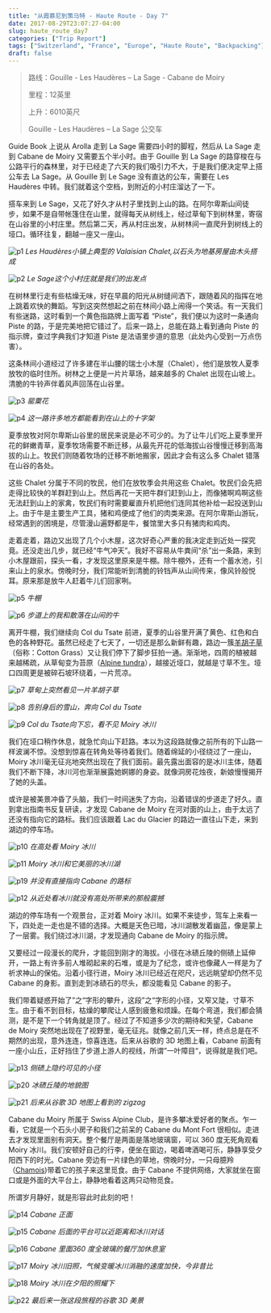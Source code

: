 ```yaml
---
title: "从霞慕尼到策马特 - Haute Route - Day 7"
date: 2017-08-29T23:07:27-04:00
slug: haute_route_day7
categories: ["Trip Report"]
tags: ["Switzerland", "France", "Europe", "Haute Route", "Backpacking"]
draft: false
---
```



>路线：Gouille - Les Haudères – La Sage - Cabane de Moiry
>
>里程：12英里
>
>上升：6010英尺
>
>Gouille - Les Haudères – La Sage 公交车

Guide Book 上说从 Arolla 走到 La Sage 需要四小时的脚程，然后从 La Sage 走到 Cabane de Moiry 又需要五个半小时。由于 Gouille 到 La Sage 的路穿梭在与公路平行的森林里，对于已经走了六天的我们吸引力不大，于是我们便决定早上搭公车去 La Sage。从 Gouille 到 Le Sage 没有直达的公车，需要在 Les Haudères 中转。我们就着这个空档，到附近的小村庄溜达了一下。

搭车来到 Le Sage，又花了好久才从村子里找到上山的路。在阿尔卑斯山间徒步，如果不是自带帐篷住在山里，就得每天从树线上，经过草甸下到树林里，寄宿在山谷里的小村庄里。然后第二天，再从村庄出发，从树林间一直爬升到树线上的垭口。循环往复，翻越一座又一座山。

![p1] 
*Les Haudères小镇上典型的 Valaisian Chalet,以石头为地基房屋由木头搭成*

![p2]
*Le Sage这个小村庄就是我们的出发点*

在树林里行走有些枯燥无味，好在早晨的阳光从树缝间洒下，跟随着风的指挥在地上跳着欢快的舞蹈。写到这突然想起之前在林间小路上闹得一个笑话。有一天我们有些迷路，这时看到一个黄色指路牌上面写着 “Piste”，我们便以为这时一条通向 Piste 的路，于是完美地把它错过了。后来一路上，总能在路上看到通向 Piste 的指示牌，查过字典我们才知道 Piste 是法语里步道的意思（此处内心受到一万点伤害）。

这条林间小道经过了许多建在半山腰的瑞士小木屋（Chalet），他们是放牧人夏季放牧的临时住所。树林之上便是一片片草场，越来越多的 Chalet 出现在山坡上。清脆的牛铃声伴着风声回荡在山谷里。

![p3]
*罂粟花*

![p4]
*这一路许多地方都能看到在山上的十字架*

夏季放牧对阿尔卑斯山谷里的居民来说是必不可少的。为了让牛儿们吃上夏季里开花的鲜嫩青草，夏季牧场需要不断迁移，从最先开花的低海拔山谷慢慢迁移到高海拔的山上。牧民们则随着牧场的迁移不断地搬家，因此才会有这么多 Chalet 错落在山谷的各处。

这些 Chalet 分属于不同的牧民，他们在放牧季会共用这些 Chalet。牧民们会先把走得比较快的羊群赶到山上。然后再花一天把牛群们赶到山上，而像猪啊鸡啊这些无法赶到山上的家禽，牧民们有时需要雇直升机把他们连同其他补给一起投送到山上。由于牛是主要生产工具，猪和鸡便成了他们的肉类来源。在阿尔卑斯山游玩，经常遇到的困境是，尽管漫山遍野都是牛，餐馆里大多只有猪肉和鸡肉。

走着走着，路边又出现了几个小木屋，这次好奇心严重的我决定走到近处一探究竟。还没走出几步，就已经“牛气冲天”。我好不容易从牛粪间“杀”出一条路，来到小木屋跟前，探头一看，才发现这里原来是牛棚。除牛棚外，还有一个蓄水池，引来山上的泉水。傍晚时分，我们常能听到清脆的铃铛声从山间传来，像风铃般悦耳。原来那是放牛人赶着牛儿们回家咧。

![p5]
*牛棚*

![p6]
*步道上的我和散落在山间的牛*

离开牛棚，我们继续向 Col du Tsate 前进，夏季的山谷里开满了黄色、红色和白色的各种野花。虽然已经走了七天了，一切还是那么新鲜有趣，路边一簇[羊胡子草](https://zh.wikipedia.org/wiki/%E7%BE%8A%E9%AC%8D%E5%AD%90%E8%8D%89%E5%B1%AC)（俗称：Cotton Grass）又让我们停下了脚步狂拍一通。渐渐地，四周的植被越来越稀疏，从草甸变为苔原（[Alpine tundra](https://en.wikipedia.org/wiki/Alpine_tundra)），越接近垭口，就越是寸草不生。垭口四周更是被碎石坡环绕着，一片荒凉。

![p7]
*草甸上突然看见一片羊胡子草*

![p8]
*告别身后的雪山，奔向 Col du Tsate*

![p9]
*Col du Tsate向下忘，看不见 Moiry 冰川*

我们在垭口稍作休息，就急忙向山下赶路。本以为这段路就像之前所有的下山路一样波澜不惊。没想到惊喜在转角处等待着我们。随着绵延的小径绕过了一座山，Moiry 冰川毫无征兆地突然出现在了我们面前。最先露出面容的是冰川主体，随着我们不断下降，冰川河也渐渐展露她婀娜的身姿。就像洞房花烛夜，新娘慢慢揭开了她的头盖。

或许是被美景冲昏了头脑，我们一时间迷失了方向，沿着错误的步道走了好久。直到拿出指南书反复研读，才发现 Cabane de Moiry 在河对面的山上，由于太远了还没有指向它的路标。我们应该跟着 Lac du Glacier 的路边一直往山下走，来到湖边的停车场。


![p10]
*在高处看 Moiry 冰川*

![p11]
*Moiry 冰川和它美丽的冰川湖*

![p19]
*并没有直接指向 Cabane 的路标*

![p12]
*从近处看冰川就没有高处所带来的那般震撼*

湖边的停车场有一个观景台，正对着 Moiry 冰川。如果不来徒步，驾车上来看一下，四处走一走也是不错的选择。大概是天色已暗，冰川湖散发着幽蓝，像是蒙上了一层雾。我们绕过冰川湖，才发现通向 Cabane de Moiry 的指示牌。

又要经过一段漫长的爬升，才能回到刚才的海拔。小径在冰碛丘陵的侧碛上延伸开，一路上有许多前人堆砌起来的石堆，或是为了纪念，或许也像藏人一样是为了祈求神山的保佑。沿着小径行进，Moiry 冰川已经近在咫尺，远远眺望却仍然不见 Cabane 的身影。直到走到冰碛石的尽头，都没能看见 Cabane 的影子。

我们带着疑惑开始了”之“字形的攀升，这段”之“字形的小径，又窄又陡，寸草不生。由于看不到目标，枯燥的攀爬让人感到疲惫和烦躁。在每个弯道，我们都会猜测，是不是下一个转角就是顶了。经过了不知道多少次的期待和失望，Cabane de Moiry 突然地出现在了视野里，毫无征兆。就像之前几天一样，终点总是在不期然的出现，意外连连，惊喜连连。后来从谷歌的 3D 地图上看，Cabane 前面有一座小山丘，正好挡住了步道上游人的视线，所谓”一叶障目“，说得就是我们吧。


![p13]
*侧碛上隐约可见的小径*

![p20]
*冰碛丘陵的地貌图*

![p21]
*后来从谷歌 3D 地图上看到的 zigzag*

Cabane du Moiry 所属于 Swiss Alpine Club，是许多攀冰爱好者的聚点。乍一看，它就是一个石头小房子和我们之前呆的 Cabane du Mont Fort 很相似。走进去才发现里面别有洞天。整个餐厅是两面是落地玻璃窗，可以 360 度无死角观看 Moiry 冰川。我们安顿好自己的行李，便坐在窗边，喝着啤酒喝可乐，静静享受夕阳西下的时光。Cabane 旁边有一片绿色的草地，傍晚时分，一只母臆羚（[Chamois](https://zh.wikipedia.org/wiki/%E8%87%86%E7%BE%9A))带着它的孩子来这里觅食。由于 Cabane 不提供网络，大家就坐在窗口或是外面的大平台上，静静地看着这两只动物觅食。

所谓岁月静好，就是形容此时此刻的吧！

![p14]
*Cabane 正面*

![p15]
*Cabane 后面的平台可以近距离和冰川对话*

![p16]
*Cabane 里面360 度全玻璃的餐厅加休息室*

![p17]
*Moiry 冰川旧照，气候变暖冰川消融的速度加快，今非昔比*

![p18]
*Moiry 冰川在夕阳的照耀下*

![p22]
*最后来一张这段旅程的谷歌 3D 美景*

[p1]: https://lh3.googleusercontent.com/syFD5WGJAVpHrCs6Av5CM4Tg5f_4PF202TjdO4Kfe4i5S8q5dQA7NDVl06Dt0iDLN6DbibmrW_RvPc1j0G0jS3VWNV6iDQSu71WPntsoqgPgl1TcNAkx_LlDl4xqmm20Oail4S6r0EugOxLV997g2p35iVG8IRnnYYgI6BqWrVCx_xIbeozzEhytakf396uKSWHjcIZtNjDm2DpMpGDhda6ftNHvpgRRyc0O1TuF4s3pEmMspkzjqVfFVWUVT6dQzkR31WZ8k9BQk6DLam4wJRXfF-JIOxi_TiwZ1uHAXXvKPwceknpWGQqKmlWAmQrGBDZPd4A_SCZEK9eJv1bkR0oQIln19YOIWSIBImiEpcbgcvc9TZ8U8YmM6lGuQxVv5zyqvqLkGHgsjpohWVNakJ6CQmZEVskQQS8uvOzBg3JeER8N4-eTkJhLceHKO0MLzZJb4d8X65YrOCC-10ciKkzNEkbq35G6c2RL-LaIygbueZZEryp1k71Dszsc9Dbz_DuBGGyVdHksuFsdUX4DqILA7hOYUsHgKca4a7bhfZZswpczAeGXDqMlM0gqpeiF53ZqMvDhgShW8a6U9Us2y9sd-VM7PbtNap4aIglSYk6tJ2YFXcNWcBoOr21rPqCSW4FSwSlC8-cdsZOWjhWmFYOeylYEMHk=w2400-no-tmp.jpg

[p2]: https://lh3.googleusercontent.com/CxEX3LKglpZbOjXKjBaUCn_stLz6Zs5qsaTGwz-8Hj5DaClZmrx9fStOZ7qaSZb54afYNW8YpFREBGbXeNYFsg9Yv9er20YERFNzGCqOfHmZ-Sx1TuU3N5ywVtUgo6rjdkweXMXrFW0k2j_HqsL-B4aaYooA40lqX0ImZ8ZDQ6pv1YYMescjvWLiVgrxbMIB6wEL2yODv5AY8BbmNOzschUiCborVV6rrn2JelQPHHLAgY2wkSrVf3fhxcxW9o-uZzJIFhn5gRcBKLU3F052lzHgjCR0Fz3gqJCirz6C5FBhjbcqK4Z6iP02GYy0zs_wNjwa1oSKulsYOxZiANJutENpIk1X8Sgl6euqy5-6vceradWkUYkiNFtAkWbwkkmxkCi037xNzOOKCmqA7T1aUNYEM1V0u9BpyWGNxOIvIKwT7OcSjplU-0TqCVo8fZCLbHMNZkn6glD8alrxgZ3jFBQzFSfFoSR7ZTQsi6wspalbDS-pGLdq3eJnqojNSDM39v1myPoMN-32gYrWgFn1dAaFJMIZ-aBy_UITX_DXjEufWjyxjNBJrdHJ09SZlIEnLybcx6NtQ4xrEbqVJIFM-NbknV5m6MT2xFAf2qvBPNbAOxRvWBQtts3Ah0MNUqcbmcerneLE-JUk6e0I3bdmxOyARUgomkA=w2400-no-tmp.jpg

[p3]: https://lh3.googleusercontent.com/3yD8NEExkFGvIrMrnYssf5GhqXI8gmezK1Z6Bp-VjG_-H6sEucKArztoB7my97NVhHAHsVk1ffFFSfwlsRTTDlLB_Ub0Eq5Hn5emzryfpuRlQd-IjvgNd-rc-6G5Ybw3DGetLxuQ1vfwrYfJrBirvI-5QdFRQ0-n6md8XwbNuXgTDzn18Ouj8Mm6uuDBBo6_yinh1vTdvYU57TZYUYZer0fL_39FpSf8FUlsFcLHQZJfFNrRNdYmp9JnCiYt2kn4ji505Ztnyk9KhyhM3FqHcQPXskVKYMHhrTrwz8XOgEK9Nfh79REjI4XXLm4kOkvVFSA4rpqEOm1Ca3_Q6kABonQownZNErBLfRQBhPxDlYhalwGgJ3O9cWwwhItG1H1j-riHV-kbPR4PdS4OLQ0aQ50lw7MeOPhnFPUDSLnpx50d1285ylt0SEqaJxio1vuLJtBerAj6GXXawQd59Y-lHuN_R8cR6BoG0Omdon04PXOvRB1TlBLNlesyCFC-GzUu-O2ZALp6iUfHLPy11ZmuUkqjQfHiTSftA-Yw9oqNbeH72umjfL9jninMtWrjv89miRrNWvKR6rCruTf-yQuAF8EGcWYDD8bCHl-Qs0OHdWAeUXY8MRPoq4cgfmmb2q75oi6HaKjahWQtXt_a0DLh3H5AKKx38zY=w2400-no-tmp.jpg

[p4]: https://lh3.googleusercontent.com/pEomTOLvtuGrEtkRQ37bV9tMyR8Y47FncIt0IzfdQXQG_BXjglZ8KXlKx5IlLSTCGcdya4OoSSI6npNO525hJ2ry7YdapwTtTcvl29fBws7cejfNJWHy1s-VpZnkB6jZDa2dzVNS69FffpKGaTLgJPEaSmn0VKyABDA-RmDjat6ReN2r8yTUZ9xvHPArXi1bbyf_eL-XChClPaFGyiRceqHIbGH6fM8fBCWFTsaEanE5cgn_GJ1k6Vl8JjE3HYYF0Z9ORxtbeII_JwkTbTh342IxpzGqpqTx-j_ZEQp5eXggy05bGeA9OPai-5RuNGQ3CPrw4hrvfccoK2zIZkxF-My44Bnc8KYOg9_C-f3TqqPb0CXmIyL-9-_XYhIA7nwJbx88TqlwrD0aQ0Gd5L_OLIRNqiI5LlT2VsqTLVhaQoDMOYFprHUsvw9GjVzavpHlVuLC7nIkA9A8Y8p3ViP6ULlvji2RAPbmV8AEgYOixxbMT0RgCWA4VTowN3FAXsL6w_Q6DP-CJEovc_3A0ZSF3N6oPnPI6TSOludR5T3qb3EStxwRAqrSeY1CjLkx0gsh4ZgZtaKJ7ZgzSosi0ADVjcQpxIEk067xhzCzVaX3obD6TcGeMbs4fx6LkFC-4_LJEt_7hOKXZNAoa6HNSzYI_GIIH3II8Y0=w2400-no-tmp.jpg

[p5]: https://lh3.googleusercontent.com/bo9ucRRwR3hpUKpB1OjCUF3t99VkOEm_isJjJ8vqDtmQCPhdOmglmNuB360NS_8xmY0RB4LqPL7PMifKyDtR_upoObGE-gTvUuzJd5Lc0xT9X6atdh-JXvi3EfPZ8Ml58FW-CfS5i_fVuKheBZAvGFGKj-Gtay0aEkYIUyP8cYd_E_nLQiB-bWi8VoFLDhfkGwsk4WfSdEpXOW1lPDbzbIgdyxNqXQkBtcSnpiQuWsJ9vUx9kWXGTWQRGzhPb9JOzbLJK4P9Wgw3jG55PF2f9_op1IDKQD2b5pKFoHeElyyTRophuZlOW0lD-2dwdsxe5-WSF5QZ2I_qPDOE-UrlKTJE49v3SsVwUeOjNVNr7ruYnZG0DvQmL-06d1ExfTw3cD7FjrqGQxb_eeev7uaDCV1HO6728RVjNecraxgvfTkMJcWgo6JEeugRYoWLu67IfhKDcNAxcf4tlZpjGSlrnSLw3xkPMfxIZZjJ846QKDzm_JjjLyTBA1997wT-meNZYam-DSus9vH6T4t1PBp0PHupFFfN1PlZ2Iwje03YnCz97aBaieWJ0P3lUVqrvIRD1gTy55YNj_y09KVTyn4yo74F2riM229EGTeHMk_1dJLnykO5MffJfk7TRS-SsPqy_w_UkVa_NAdsJZZ7uLAiLAWtp0My6CM=w2400-no-tmp.jpg

[p6]: https://lh3.googleusercontent.com/3p7YR2ldZubowotvUomdiOmwq6zCOzTT_Bef0peKz239TkQH6zQ46wEeBHvHJmUo-RjW27bxUocRAFLGdEZFUZOorf7bRqlpg26GoK8FWHn05iC-1BOOvLL9VrU0RQVu4RO-AKsKKqHBVyYiEhLb65oDtIWjpTKb7_tVKZzMzphOxpFcna1uZQHLIeocGFxg2tpHLPiVn15gIZDS7TBVPdWG7nRJbjTkbaEmb3b_4BXUAN5aS90gsU62Fw3j6m301td3Hpu-cX8CTy66ppZhEoxDQP6wjptP35pCJLngpOM0BdnymfdOhYndVdoY3R6taAlasv90iBJid3h44ftqPiR3ALIQdTrWCmKeoUz60vfg-Uzyl6Qv0RZphgcPfakkRYsJCdmQjLBU51LJgCi7jksPeDauXgxtbdA4KjqI8ifBfD8Lbvzen-BjG1kvdUFj0d8rfa-_9Zb5Yia2DOL78cnkcpNh8uGpMaKWSSQj6iZiVDBzAV6DzDzOZqOUeMQOxxwsiIex_r9FjnfMqDUC2yu-T-zXAEKc7AYdYAC8D7NgEsmlOLr5nicV3W_dDW1xsEXVslrkWeCnR-gUOTTW-NW5vNMhFrOrAgiBeYt5JYIX7p3h7ElBv4Os4BlEf44VBRMyZickmzYoJGprlhfUXP3CES33pTk=w2400-no-tmp.jpg

[p7]: https://lh3.googleusercontent.com/6zKM6Osy_qjiyXueqIr-f3gpcz18IcH7-0bMLWVtgiKngAwF_K11pgjcIK6-iubj04pk6jTV2pahIGBQL7MUv7VKHuVJBx_VEqr6W8WBnJ3XThYsq3Jxtg2WSA5GPBZo2HB4O8l5H-AZWLmXOpJCGgtFbKXZAHl93cnR-c2Qvd_yN90Afpk0WiGT3f3SydlNVTKHccyLmycpHcX8fb4nEnOVCE1U3HxZILgEaHL51ay0rJSei3JzrWppjegjNtJ6vB7fodD4VIFVnLZH3iq2aSPlzw5NmSldUoN_Jt73tTeWRPxWES0Z8cckx9bmZehj7vuNeoNaFaaocipJyJ06JSZQImd1OpyDjMZ4vyD59_peU1JxMrKhH4GNXkB2uHx8NBgGcf1_3gtaYq4trUvZktiAGhDwLWiuBDdhJd3Sw9I0kK0UU01EcZwgpRxvuxLB3fSS1xR-XKpQwcuxGGXfwV-2QvOq0xld_leaR2EOS4Mnhg4GcG5keb10VV4Z7-Ye8EfXl-NiZrcNmjk6-WGgjeSzKVqszXwyxvJH_8VX33cr8GclvLaQu2vJTYSPJ_8fV3BTsdVYe_WqebKIzloaNXwyUTjPl-dRUTmrX-outt2E4Rbl3_7wEFsLiHSZ4-7Gts-2vPwnltZXD9KvEKc1G0wW_FE-TSg=w2400-no-tmp.jpg

[p8]: https://lh3.googleusercontent.com/K4FL2UxoW3xPcubPJZl3xhv57t0bZp6oE-SXvro3pcpYXN36_dJHOP-mTcM2VaGMX3Io4OvI4yqHby3sIn1ttzd61usGnEL8XAXgGbpCNfFZcfolWnHgjb8ClxVvaEWG33Gj8ktt_RHeqIk-Sfgo-pmy6PyGe_379HBbvpFk0JFLfhp41dOrvNbEMq0y7EJywU0TBKXvuJ-oAYXvcAdxHrddtDcwdYD9jsREKs-sQasAXaqobLC3r4tX5-KT7zQtFHne2AScHvtMt0Sa0jTx74uZLxlzO03qY2H1A9HipIqBWSPaa7vB3aYYD7Dab8LYGgT52iw2PVN05Na2f1SEAznEaGBrqr_sdUCnhFljPS22JtE5B5E-nlGCIIDzzdE2jfqYrGaTjCNhl-kvjv0WkWWYC6c_fwFZiHhd_NPlOZX9rzmV8e6z71ykA2RLCSOaooTddSg9a95h2-cgBKz9aWBT0xy3lXLVZA3WpF1WK3VeQnjMfjQvQR9nRE7WDrvEQat9EgUpT1lYmqn4QDOvaytneBNgJKRMrJW30832E3OEoZZwHxG9jtJgVhgwzbxjJU2x-8Q7oW2MYhCll5du4u6Cea8ZUoAKdsH_i1GVnXfMYTMExePTvvXv7l5gZqhOSZU69oCWstEacvrdaMhs_IximU3PhBU=w2400-no-tmp.jpg

[p9]: https://lh3.googleusercontent.com/D20dbq3uL8ixEcSp1nbQn6K__FLaPqIqW0DLWKubqO3k2Ao418qvJ1G0_zUKBHV-QRQ00FcsRO8c3P2oMYn9BgQO5Wyr0Jx0HR31oQcd2LKR7OBDdE45hvBj2PekC81pCMZ_YjK1wahehPeGTGXj9t03Ll7k_5FTekZI-8uxW2dt6RdxkhaJJY7M9tgPDJCV75NifZSh-Ch_6cOXvFFAnt2E5AKtThlQFbLTJoA8FDehokHcJDaxiLiNRySU0UJPp0vy8TTQP2OzlXGczZqlNiH4lHstJ0YOUWSjEstIWHyGouoIynfkHsv5xsU5-UTm7SE9qcOok0Ap424MFZ7qSg8HBUMNt93_b_lV55F2b4c-h83BpF7nHrqAPzqd8XyRXhvLFwLHXiCKj85DAEZ4tJcc96CFWqz48pQwD3lXxTEBfBKGGbfh-cnAX2n_JA1g1YziYpxHwIUhwvS8Z2C0zft2-1XMommkGS403ZK-HID3tqfmOS1IsegXClhmaCQ8Zm8EiKKyqgW9YWkrKfQp8Kw_UsC7liYx_dxdkjEVoXcC-IdNyOS1lV56QhII_oW8aHU1qmjjGgBcOPYXfn-Ek7lu8ccFKrL5MZ3-bCZuPpFbGHRn8egg-nMK_S_Ive1NyVxjZ8QTcbFqBtu6p0r7AF4hBf0ECyE=w2400-no-tmp.jpg

[p10]: https://lh3.googleusercontent.com/qrvUfcGDCOlWNGOXJWGadNLcztcc1gCiiGSdmu87N9oJMwBgTPVtuErr8JWNYmJHnFMegGtrI8QpihN-z267578Zdxry_XZjovFK-BR1xdQs_azQ7HYHvFHsPChcZWhPE_y54M-GaSAhUG77RzRpgiF07NZGIIC5s-xKrk-FX9ufZ9__nslbCBXvjM9-AVt8_rwkFc14V8MB660Dycj4YYIUf7Rb8vocgRbGpy5DRu4hZZ1_Nhqg6ekO2tfTcnR5yyzqL052j30QsrWf1mRpnALwqG0KNNkUKZmibn3Th82eosuKg7UJUr83dJ6ICmggvh5lSwfw-YWNVb5joIvsBx4rO-NGtb5gyVjzD1sWQPHCZ2s2mwBIkYmxchR7d66iIpOMGsrgXEu030UMaIp8FYE7rsJYKSwKEuUoUEFPiknewA9nwmqLOxLAsG_2a2JFyAUmdUIf65k2G4nBnDdpSCOwMWFcRm4oCmJU2axqzbkzrrFGopHS3oYph-Pva-2SBGckExpNKqwu4vpCOpH8QlocqnW3YEiq-E4VI_QFL1rnurPG2RbOGIj1QPFtvKF9WIp2mnMdJcf8EI8KDQiHmzEVTEIe5etMld29T7aoJtRCDbOvsoHnJsvY7IinUVkBpXH20Tz3tNMecOu3BCAIc7djj_4l0Og=w2400-no-tmp.jpg

[p11]: https://lh3.googleusercontent.com/FEUGnEIFfxdhO8E8zsMcHSi7YNfhyfJGdeyGklIez47Ar5sWWPyVbOQOqTyVKz8UGx_d7UG8GpP7TDp2zgLjweF9wTR03OA2DMgPHKlI6QMsSuqtEFB0JhUBk-CP6eMRUZhAx5gheizuKnCG3TiMX5AjUrXmwPvAAj6K1wW5BI6MBWpt7w1MoMsaXn6DKNhsPWlocrNASS8hmblDh0VqdhXj-rTpsTyGKtdz2NJUiuhrkhtdwbZLXtehlnukndpX6zx4WkhTwVVz3Z1BMjN0_yuvL1JJEC-WE2AAngA6h0M8YcHP91fcqu6rgpEA2RmBhp2xRAuJyJJTRWqqpXLIeuVaYkgaOPuSG2yFA4mRnR3f1hFiyzfAKDnA87jttcT3w5-9QNRhSqqs8NumxxmIXobIIM-O7IW2Ba2DNb-mVeXKzPFNbDoYWuy9e-CWF2leTHD8EVCQ__o1BnWDU-nUqTf4saU-YJrPkySzqwCEF0BImeTie4loIMVkHJDcaPqhqg_DzluVVv4QTtwA5-WLarQJTMG5CErY7OfQ8DgcJ7Aw40yFMtnQybvC1teStxnjZ90DQ2bFwaX3iAy9kt44MsKNJMT1EUjxtef8SnpYwzp6QpQpNnkLVZCEWGr_kNAC2sa7zIcyVPEvqVaI2q6nT2jLiIFZEho=w2400-no-tmp.jpg

[p12]: https://lh3.googleusercontent.com/suZhJQbyNK5MvcmqGPT-i0qMeCdS5CSdcpzlDT0SVOLPSysfsqJKfeSxH7yqdTtKDl6JZ-gOvqlfh77RGbswraONv0dZlS-GLyF_7yoQNSPetJXT3SG6ZIXOcZbNpOMXZBih5zdxBXMkOYHP7eymWsn4Q00NJSwmf5VR-6nPmRITvconObqNc4zakAVt-LnWgM0beEq4YJzJqpErv-bDEHAbRO02nOeoF8dfYkKWj4YBgibSdNpAJ2ucVpa8AIRg15cqvnny0FL7HXqNj0BQIdbRVfzGapIlWUpVc4zxQAwlFu0-ZVEWFi07ZF_aRtZKeG2FPpYpqF0VlpDtEjA9Ts7AvJG9qBn2utAMagi1fydT7Had8UZCBAl1xSH-B0kwcLAjFrrRFbJR6WetDCS6-3oo-GJuEb7X27NJd7X4aldWdAgY1xzu4vbdKySLl3G91eBqKQ9E9ht6owgu2iUFS70TbfjeVaSUazFN-LSRpHBFksJU9MT7BCGAucfCM3JWtBiceUMejKc1FJKWIhWlRrhPW2yMK9xME6-Hb3Jqg9QxoOZzzoi6fXYO8IZZ4RqxNW1ygQLkUYNNy9sSClZBqP37_VVMaL7ztb7OvCjg3pBB63bsnOJ4HIzwl-SNyp4FG1NW2XpoufLagGbmLteWIkLhJ3kvHNs=w2400-no-tmp.jpg

[p13]: https://lh3.googleusercontent.com/UH0Zhil6jaMwkqHd5cRceDlwkSHPoMV0KAQVDkYuJlCpgh23qoMc8LiRke2tC4JQvzWtREKEzxZI1La_7shDICxMwzeJAeRZ3YPdoXUGxG5igM3CjiikMuZ0ZOtMVIQf0_fekV3B87rtlsSkWEzlGWiboSaL-_cWeyxPcCQ8Ztmi8JMuGPLp7-Amn3MsZinpJQv7gX2zlAyQO8LPlAdhWX32mwDaVidrBCVloulKcnHtKmafBl0HpjQKDGgWUj_lhlEz8izQ0JvdSXAaInW0QXXqcbEfrTFS9xMvudf1o7s6S-60oXcYS3DVXth0uMebvvV12ZtswBJMivB2n-Lj-VK3lSPiUiOFoNghcysLhh_rtdsngHLcJx9bnNwd-S38w4LK_kuPdfrzyxn436B4KEddKzrzmmeRDxf3MNSPJaLgNI8x5-GmOlDVSFoHIu1cLYQ74awZAjp1NuCgV9rAxVraaY-2g_HQZ-090eKEwUcARFDfmKywIoSANI0usVw36VVpfsPTvykeminopgJtRergp-v9XZ4lmyIhz0UTcYrqrihu5B_Tp8Xy-yCFOI-jDv2ILQ5Mv_34FoDmKSwUntV16whHTWXBlcVDwgRQv0noMGid35OFEr6cE7_oBBgu5vcog3I3WRlJKVzIvhyOhGUfvhTjB_M=w2400-no-tmp.jpg

[p14]: https://lh3.googleusercontent.com/Fqg1460Gv_1HHL1v9UyoLr6u151ZSFd1vtEZiZNYMs2zqW4Q47uaV0acW5vTHKfxytKlZ4t8ttw1jYRJRVwtqFufpraXpB45_N99IGz_IfaTVsy8q1FwJL83kJiTUEqQbaE5mE99XyZyZmnxbo7jqoTks9IN_jDUX7xYTGWpXcGUwOK0B9yIuS6gpE8Y-5-0Zi7ip2pQwGQYeveXck41_Qzw14-0MD8LZhcMUHWUhoDxltLgvKjwyotnuYfSujcPAgzkY6BeHXE2TnhZlhZiIxq1LE9WhQaFrt2isiAOpqmPFjbPtAh8FfTJ4Px2lyikP2568tk19aqBKb4fMy8ieT6lP1CHEUuVRA1zOEdkzMfON1YXSfcSqeby9qT_rv0E8WdeDMnwJlyIu1VF7OsktRbglUASXXbbb0ENmHU08N6DjF-VZWUykZYGAOZKWNYWmciLg2EDam2iuEJ1l5FXa0dFF_HlRU8uVrBvCePCqkXDpzbDWyp6YoFFFx9CnQ8h9pVWEbZWihXRcpEET16SYLzoAcZ0pDpB7qkdHONrUL2YxH07DVimsdyjWryoZslYS3TLTfUX7J5sSFfc1P_kAtqTSjhN7mbZytBf5Wf6JK68hQ9bsRYIF1xZ-HqkC5woIih5wU21aP8U7Eo6cYVMfa0zooK8pys=w2400-no-tmp.jpg

[p15]: https://lh3.googleusercontent.com/dnx-lQ_B-3kV-7sllCUL1EpAZu2Yu2YH2RlLmnNiU507yCnnab9IX8ToYbcRSkPrfQo6jgijSHaIv2h2pyj-iTyf7o1cIipKC4IpYJ_AMraHnRSGebOLV3tCuuaHKK4TvvxOXOqNiGEspe8gHtHBHFnv0f9XtMpeHpEL1hG0ai6mZ0yVS4efEjTR0CpZD-BIh_A_jtoKC-i3VTvpy-hklf_ohNzwqP3tqMYoQc2eOojVo1VQ34aSwEUW4-4an4bL3yUu1VOT_jqxkvMCdSI5XcxGST_iMNOmvNYHuG7v2MHdniNTmEOyFtx8Jk9GYVDWVBZzS6rzC1KS0u9hTqtrxQABg9F7DfiFGnV198mX3ZgJUby_asab1fTxh4waOxM72KFcQ-0BdhLO7UjyWMPN_efUj-UW-LIKMy3hty42DIuVyUYtFI17pNxE720aEI5HRci_rdDHVEhDIariq_lPMnE5o0hFpdtIlyNc4MLB4tz6zfwttq2VNb14zKcnDrdGrnknHKmUW1w_4h11dcsBojwG2eAD9gUhxmqsOYvjBnW5fxDwQK-kcM_N4vAPF9Xdqz9MOfPr546-V-I7iAgRLaCi2iavQpEWgEeyJXD0zG4dFQQWfvJ7qnyr9p9U2VxW74GNa48CmlDGrj2t0XGL5CZj6QOj_hQ=w2400-no-tmp.jpg

[p16]: https://lh3.googleusercontent.com/yTzkG6bB_Ped7hFG5b22vLNEJmRU8Ef48JD0X_pL3nKKbjIOLZ-L-_bneHwQc_htFq67Qn-YdQCTrlonyPsm02mtoIBQBzEcDyWHIq8jNTwKMY4xfzFv7f82fevjoadXdxbwpMoIaIFrERG4b_OVgDjp5tTPh0HYA57g-ynq0C2FsoBb9iQcuYsWgMIIvo3dEsSLpenRZuEIkNwO5sJPhdnWGIrm0AjlYe0gCqmLNIW0Vao77qVXMaWCW-NYI7jRyf9lmQ_qLWmVfzbL4NGBaaXKXwMd7WthFueJel3tLQhLw0xTXz2l5FKoauMEhUD-glqkn8OnAGCCpamB0xu0qOz8AVL052Pqc815aQtx6i68R5X0ns5FaRG7hfKhCy0h1ZDOBrBEfW1WPmmbAFSK5qTPiXXV1sofsxOqWVFhMR2iPEdkuELCA-zak5mnU-96UgyfE8gjWc8nEZxInlnXuIEbickWWo0E4htwdYfRBHtoSljQ-QVkW19AgSEPpa8wq9iTTpi9BjWqmivJb-mO95RENYHV0AhcAQCTN_We0fGU8-CwTrR4phDDRA4BVc7sB_wRPfh8N0JcnQ19uZKrotSJGBHB9ITU-Jol0rCPvwOwOJlHkAcPsP8Y2CSfKPLvvC82e-uRC5_pvS71c5jOLuvAMPd_0kE=w2400-no-tmp.jpg

[p17]: https://lh3.googleusercontent.com/1myou-YV7OKQ20sIld_kd5q0zeLvLul2_HZJttP182gu-7HU7h0-Z5kv20YSGXvdgYP1oQ4Flp6-Tq0QSRqfkmohet_5fycZXupcc0pTYYUYQNPJuXaqoSkW80jgzdrdJFQR4l1i5yBh4gjS8Ci62J3rQNE7wAiU-5LkYR_TnleQrM28YbRDgv7Wp5GORa7Q21DV8Z7LYW0ErNNolOLF7nOkq4mkuzV5cmHVwmgPQLp2331DCtfIBoznaEwcnXnaLA2nZSsSXHyugLRkif7uWOpasnhl44TPUJcAwsVX7y0WtaJPCWGZwpvopT0aq64sTTGjuN6UCNxJTR9dfzDUwp-t4kOAJtKft-Sl5aV2w7JtcSWSEGrLukmybD4MQQhA-Sp9-0ePJK2eHQjBMzKk7y6jpHGNUilAzRMAn_tsYiT_M5KUOK6bY03b5ie_5fDSZF_1I_1r7G-_5zjXaKlEGOwXTil9PbZTvULzP09sajPYLmgl6uJ4wvd8fCttLS2CGI-CfZD4cNoEnWVasRqjuTvbbBjhekieKukUErpO_vc5Niq42ngvGpZjVW-6KiYLL94fTXwwXb8U2wVEn8FuMQniRIJ_MjHc85J1Jm3qNgJB2qh6R4rs6pH-usaHs-RTzGgESwkj-9hzGQ1QPh31UQ2H_XJfTPM=w2400-no-tmp.jpg

[p18]: https://lh3.googleusercontent.com/YoekVb23XY5p4tzXF5Pr7k9czLFSmDeXGr3jzITOe_0_0mJk4uzJrKTByGyigoiZTbzR8298NigUxD21gOLgiHgOg1IximjXqSTwb7hCsZoDy-m16gLycehix6G19WE3-unW8bv2AWEFkWkUjzV2oOOUum4154g50mTB7IathG4AThpmM5h8O8Y8V7gNVyU6DIq6NULNjgptwJ7JWmdMnYgr7fopRbfYlyZ45xKXRA_eBVCDhosCZQOhpbwaK7XUv2QyD9RVOHrCtxwAEXGOWs_WDviO-BkaDYEB4W9j5XiQtsQGjohGzaI6aa0jfW8M80ZhieOew5GYLuZonYNGNKiSw7ID6C03gq00KXJg7KvJh8fw2j87MOOqL5I6wIEJtXw1EVKA15kmjSpJb_xcThjc1TygJabWA0Y5ZQDQTGaKpWdYSremDYxX4iNtzgpHd5Fdur6iN2fUxeGAmsmrMT65h7fnbNgnXmDp72CP4JIZWMc7-XdhcEOLWqwkATkZnkdsJuFzPqCw8VMQ9nupZcx-yOnfk6lidZ_GqqOx2qHp7-dq5NOAVw4KhKuf0LG7saQHSVFzCsjp-mmz7L4kOPy6RXS88vPLSC3rQ6OEG3b4rvQ4eeYg17qzpKypow3gPYme5DvJaNlOZR7qk1OZiov2TSkvrq0=w2400-no-tmp.jpg

[p19]: https://lh3.googleusercontent.com/OY-LtYoMqGNsYJYxPxxtU4FA0Pr9z126oLK3ENB2nE2ZX9rFOpOjsDr_bdJ0eUALDQvZnM-rnHqeUgn4m_aasq5aoffGgrTHyJBDsuWat1e314mAV3NtK5CDshnrVItnpJdtEBq4PZISiGK7KopScCdYYohH7SX03S2hrZhyw2AH-Z7nqp0D3PSjttdELDtaOyskGQYgGKIuh5nczSpHAX8dcUuR5mNZLqV8-D01tlv2V3wL-HvzBKTYZMfq9soEDuYfFy1jpD9Jcfv47Ke8Ot6Lz0GC3DuB5nwl7WYFq5Ojs35iQr2iTmvH0gvrgyKrPkc0iGZBR5hC7PSkYYF0rTkDlmMFEtE2rgGWd1tGtmmmYyxITBugXERuS-7pka7WGJyzDuHE1SBIjnJMbdDltq1fWOM-tTzQR-0zyB5w1-0ZkKcbBE0ao8vwEHdW1CsMauoqkNkqiu4_0fRfOikamcXq16gQufZEeeRKUwx2rueE2ud3YZ62U78hY02k-K5Wqau7gby9gKDoZ3mWC6skKLGWjCFjZrPg9feenk-GDVN2no--JXD8vbyjVX0WZYC9kIYisk_XmLSorzjPgpxBptXWipGeDQuv3gp-cC8EEIJuHp1LLfDMX_y3W_g8YmfmQBMTm0jYgedR5jXayALqQFJQ-_fPL-s=w2400-no-tmp.jpg

[p20]: https://lh3.googleusercontent.com/LxE14aVOs_cC2gymH9dvl1X4cnc_we_qmAoWjPSbB-RSveYnUsMPnaMp2KJrsTyKAPYkVAeLm8an82fJryf_bHPRXHP6w8Lu5GjVgEycV-KCpnbwR6MHfGfawqdVDDF6_CIAwRuqvtP7F3C1hYFoGokHrnHC7eZ1h7ys6CfhAVV87iUcFjfshoit12BJ8W1FslGjsYS0OHVA_fmUYKiJ9LbaQAtPeCgqm7MxT9DIIsaX1rybdUSM80VieyqW6lnu1hJZY_ZnrOriUC-QF88l7IiC0aZuUDWymIgimhob6_uQUVAA5W40BTK-aWaIO7PxCVMEsXTHlk61H22vce7Xbiof3GJM-UFaPacaCZ13yO3dWBA33zvJjFwfwy5O-C9n_kk5AZNbAdaBNPz1KW4LlfFNWkL1i6e13H6W03_kXRMSCAgGmvLh_62BwXuF0xB3LrWfACmqAOJgq_6GvYzqYebzSODjWH8jFX5mNHF6rFVAS4oXfoWF-gVO9LX4WvmPR9ntH34lmaEpt0BNf6n2IuQd9BlOoiI8fPPEd93iX-acZHk9nYkG3g5akGoXfhrgN-SpERibVwCHclsiCdcqfpRPhBayWrcSX04qCn9_pVQha8bpqdVV8TB8TBw3-x4e0CncmUbTQGB2XPX-oqzAl-apxfRTdGM=w2400-no-tmp.jpg

[p21]: https://lh3.googleusercontent.com/vqiOIXAWnqEcmO_LWON-fnCcB6CQigUGpdPPejTvPqUFPKrBQ4t6pZxjlbiaTeBK0cEmIDAXl8HQu6v1jX3XlRpMO82JFVRawhs8IFfcHu1rbAPdAaLEGdru69S1CAqt3w73DbZA2YdF-RTecAu7-br3zsUE42YYQgSCfXnoWNAqnBAXbGsFlGR49azx4JKmjExffKPMwqPDmvWTy8D_gFioQje-xy-2Ddq5eGllO0z1Pg9yNsxmjEknhi3GSKQNRDCtyX5i731Xqs5xoJ7Hdg-VAJd1-svyjdJiJCNtcBaS2eSGoPG3ErgbEjHAGnpBd_-ZvFKCiisobxOhRaYJvHzyh_ev5KxXZJsqsD_i1G0vKsEgRQg81_olSOXcIc3ihRV41Bn5l_Op8hOqC6kmXMcflr3sv-6-cXcBb-5tzMeFbbrdjJpSjRSREN_MEZq1YSQUr529E4E7pKgYVZBv8Q7GAeIWO6GfIVuuXEb1XN6YIBLhcku0wUFmRlfesPSKY_0SK8qou_9xKvxGfq0eaCaYQ5SyzQxsyYB3NJeDBwz_bvAJJYYrtTN17FrVs1NcjMM12WcSPGZuVAcJi_TudEvBBNNsZnnVhM8-fXuAoeXKHOhc3IEnOyg3pRQiLQnk8u_iJd9foaCvXnItIf5_92iIUeUwrKE=w2400-no-tmp.jpg

[p22]: https://lh3.googleusercontent.com/U9Pb5GyEDNoQM41sIRVn_eDJmrVSJjv4GItMH20BXvkwivrM993M5LtMcwlhADA0QQh4yAWzWVGLJOIFDtb5eMAIWtbp85LMpN-GeqygucCK92me-rs5d9P-Axa4Htq0BNM71nNMAvPYaS0roSZMD7-vfb_4ZU88OXqPTJqbdyH5jg6D_3keeIkk1MD2I_TapWJpNTXhc4at1uYS_WDQPvEH8wSUBwnENOR7hEUq45U9tC0DhrtwcJorRsQu2DM0hkklSK9avJtcHI-0JQQVrPJsKQuzKolv4jrvc-yMGX3QU0TqSI74Eyl8G_cLutv0T7Ry1OvbiRaqrEPITNhVjc3Ur1JFmDgscPvmPoLttxVARWZftj476ohMiKmZa4ZHPQcQjyycoD3jH69VxpBaDX0XzhaLpw8xZJjAY6paU89RZolzgQJ1-3mcAlvSB72ge9HpJwJ0NX3H8OIMPsacgk1OkgiLCXlx30JbLWFQFXa1S3DPgLuxo_REH5HjJnwZzyiAx-0_Y546KQ1649MdJf9PFrWNVQUl3ccVs3QKjSGYJ6zw8TfoB4pd9qORgJgwK33Jd51YK6EYpbOrMvnZ-T-_t2GU1kNqW_eJvfmJ5NNf_G13-UCmNKAIqLzezUedBwJhtt63gkymAQwHKNICe6U_HcyoQUU=w2400-no-tmp.jpg
